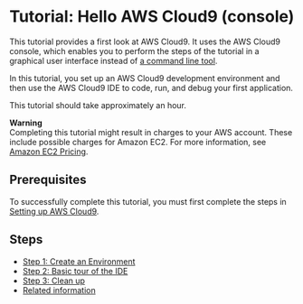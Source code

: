 # Tutorial: Hello AWS Cloud9 \(console\)<a name="tutorial"></a>

This tutorial provides a first look at AWS Cloud9\. It uses the AWS Cloud9 console, which enables you to perform the steps of the tutorial in a graphical user interface instead of [a command line tool](tutorial-basic-cli.md)\.

In this tutorial, you set up an AWS Cloud9 development environment and then use the AWS Cloud9 IDE to code, run, and debug your first application\.

This tutorial should take approximately an hour\.

**Warning**  
Completing this tutorial might result in charges to your AWS account\. These include possible charges for Amazon EC2\. For more information, see [Amazon EC2 Pricing](https://aws.amazon.com/ec2/pricing/)\.

## Prerequisites<a name="tutorial-prereqs"></a>

To successfully complete this tutorial, you must first complete the steps in [Setting up AWS Cloud9](setting-up.md)\.

## Steps<a name="tutorial-steps"></a>
+ [Step 1: Create an Environment](tutorial-create-environment.md)
+ [Step 2: Basic tour of the IDE](tutorial-tour-ide.md)
+ [Step 3: Clean up](tutorial-clean-up.md)
+ [Related information](tutorial-final-info.md)